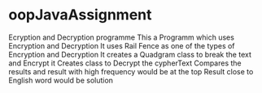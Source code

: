 # oopJavaAssignment
Ecryption and Decryption  programme
This a Programm which uses Encryption and Decryption
It uses Rail Fence as one of the types of Encryption and Decryption
It creates a Quadgram class to break the text and Encrypt it
Creates class to Decrypt the cypherText
Compares the results and result with high frequency would be at the top
Result close to English word  would be solution
